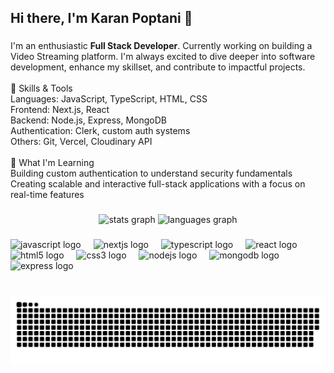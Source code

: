 <h2 align="left">Hi there, I'm Karan Poptani 👋</h2>

###

<p align="left">I'm an enthusiastic <b>Full Stack Developer</b>. Currently working on building a Video Streaming platform. I'm always excited to dive deeper into software development, enhance my skillset, and contribute to impactful projects.<br><br>🔧 Skills & Tools<br>Languages: JavaScript, TypeScript, HTML, CSS<br>Frontend: Next.js, React<br>Backend: Node.js, Express, MongoDB<br>Authentication: Clerk, custom auth systems<br>Others: Git, Vercel, Cloudinary API<br><br>🌱 What I'm Learning<br>Building custom authentication to understand security fundamentals<br>Creating scalable and interactive full-stack applications with a focus on real-time features</p>

###

<div align="center">
  <img src="https://github-readme-stats.vercel.app/api?username=karan06p&hide_title=true&hide_rank=false&show_icons=true&include_all_commits=false&count_private=false&disable_animations=false&theme=blue-green&locale=en&hide_border=false" height="150" alt="stats graph"  />
  <img src="https://github-readme-stats.vercel.app/api/top-langs?username=karan06p&locale=en&hide_title=false&layout=compact&card_width=320&langs_count=4&theme=rose_pine&hide_border=false" height="150" alt="languages graph"  />
</div>

###

<div align="left">
  <img src="https://cdn.jsdelivr.net/gh/devicons/devicon/icons/javascript/javascript-original.svg" height="30" alt="javascript logo"  />
  <img width="12" />
  <img src="https://img.shields.io/badge/Next.js-000000?logo=nextdotjs&logoColor=white&style=for-the-badge" height="30" alt="nextjs logo"  />
  <img width="12" />
  <img src="https://cdn.jsdelivr.net/gh/devicons/devicon/icons/typescript/typescript-original.svg" height="30" alt="typescript logo"  />
  <img width="12" />
  <img src="https://cdn.simpleicons.org/react/61DAFB" height="30" alt="react logo"  />
  <img width="12" />
  <img src="https://cdn.jsdelivr.net/gh/devicons/devicon/icons/html5/html5-original.svg" height="30" alt="html5 logo"  />
  <img width="12" />
  <img src="https://cdn.jsdelivr.net/gh/devicons/devicon/icons/css3/css3-original.svg" height="30" alt="css3 logo"  />
  <img width="12" />
  <img src="https://skillicons.dev/icons?i=nodejs" height="30" alt="nodejs logo"  />
  <img width="12" />
  <img src="https://img.shields.io/badge/MongoDB-47A248?logo=mongodb&logoColor=white&style=for-the-badge" height="30" alt="mongodb logo"  />
  <img width="12" />
  <img src="https://img.shields.io/badge/Express-000000?logo=express&logoColor=white&style=for-the-badge" height="30" alt="express logo"  />
</div>

###

<br clear="both">

<picture>
  <source media="(prefers-color-scheme: dark)" srcset="https://raw.githubusercontent.com/karan06p/karan06p/output/github-snake-dark.svg" />
  <source media="(prefers-color-scheme: light)" srcset="https://raw.githubusercontent.com/karan06p/karan06p/output/github-snake.svg" />
  <img alt="github-snake" src="https://raw.githubusercontent.com/karan06p/karan06p/output/github-snake.svg" />
</picture>

###
